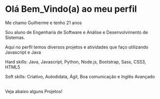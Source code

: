 <h1>Olá Bem_Vindo(a) ao meu perfil</h1>
<p>Me chamo Guilherme e tenho 21 anos</p>  
<p>Sou aluno de Engenharia de Software e Análise e Desenvolvimento de Sistemas.</p> 
<p>Aqui no perfil temos diversos projetos e atividades que faço utilizando Javascript e Java</p> 
<p>Hard skills: Java, Javascript, Python, Node.js, Bootstrap, Sass, CSS3, HTML5</p> 
<p>Soft skills: Criativo, Autodidata, Ágil, Boa comunicação e Inglês Avançado</p>
<br>
Veja abaixo alguns Projetos!
                           
